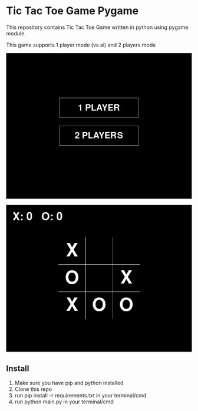 <h1> Tic Tac Toe Game Pygame </h1> 
<p> This repository contains Tic Tac Toe Game written in python using pygame module. </p>
<p> This game supports 1 player mode (vs ai) and 2 players mode </p>
<p align="center"> <img src="tic_tac_toe1.png"> </p>
<p align="center"> <img src="tic_tac_toe2.png"> </p>
<h2> Install </h2>
<ol>
  <li> Make sure you have pip and python installed </li>
  <li> Clone this repo </li>
  <li> run pip install -r requirements.txt in your terminal/cmd </li>
  <li> run python main.py in your terminal/cmd </li>
